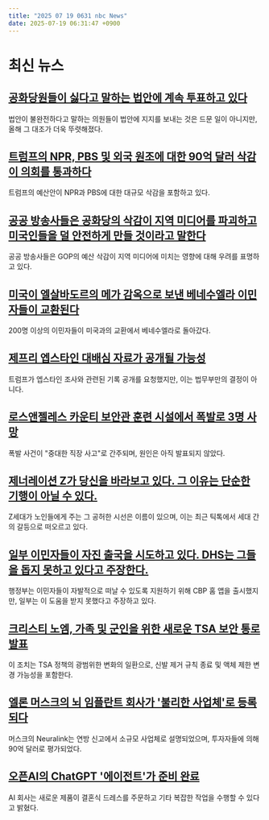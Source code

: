 ```yaml
---
title: "2025 07 19 0631 nbc News"
date: 2025-07-19 06:31:47 +0900
---
```


# 최신 뉴스

## [공화당원들이 싫다고 말하는 법안에 계속 투표하고 있다](https://www.nbcnews.com/politics/congress/republicans-keep-voting-bills-say-dont-like-rcna219353)
법안이 불완전하다고 말하는 의원들이 법안에 지지를 보내는 것은 드문 일이 아니지만, 올해 그 대조가 더욱 뚜렷해졌다.

## [트럼프의 NPR, PBS 및 외국 원조에 대한 90억 달러 삭감이 의회를 통과하다](https://www.nbcnews.com/politics/congress/trumps-cuts-npr-pbs-foreign-aid-pass-congress-rcna219296)
트럼프의 예산안이 NPR과 PBS에 대한 대규모 삭감을 포함하고 있다.

## [공공 방송사들은 공화당의 삭감이 지역 미디어를 파괴하고 미국인들을 덜 안전하게 만들 것이라고 말한다](https://www.nbcnews.com/politics/politics-news/public-broadcasters-republican-funding-cuts-local-media-npr-pbs-rcna219276)
공공 방송사들은 GOP의 예산 삭감이 지역 미디어에 미치는 영향에 대해 우려를 표명하고 있다.

## [미국이 엘살바도르의 메가 감옥으로 보낸 베네수엘라 이민자들이 교환된다](https://www.nbcnews.com/politics/national-security/men-trump-administration-sent-el-salvadors-cecot-prison-exchanged-pris-rcna219643)
200명 이상의 이민자들이 미국과의 교환에서 베네수엘라로 돌아갔다.

## [제프리 엡스타인 대배심 자료가 공개될 가능성](https://www.nbcnews.com/politics/trump-administration/live-blog/trump-epstein-npr-pbs-doge-tariffs-immigration-live-updates-rcna218570)
트럼프가 엡스타인 조사와 관련된 기록 공개를 요청했지만, 이는 법무부만의 결정이 아니다.

## [로스앤젤레스 카운티 보안관 훈련 시설에서 폭발로 3명 사망](https://www.nbcnews.com/news/us-news/least-3-dead-reported-explosion-los-angeles-county-sheriffs-training-f-rcna219601)
폭발 사건이 "중대한 직장 사고"로 간주되며, 원인은 아직 발표되지 않았다.

## [제너레이션 Z가 당신을 바라보고 있다. 그 이유는 단순한 기행이 아닐 수 있다.](https://www.nbcnews.com/pop-culture/pop-culture-news/gen-z-stare-explainer-rcna219262)
Z세대가 노인들에게 주는 그 공허한 시선은 이름이 있으며, 이는 최근 틱톡에서 세대 간의 갈등으로 떠오르고 있다.

## [일부 이민자들이 자진 출국을 시도하고 있다. DHS는 그들을 돕지 못하고 있다고 주장한다.](https://www.nbcnews.com/news/latino/immigrants-self-deport-face-roadblocks-trump-policies-rcna219427)
행정부는 이민자들이 자발적으로 떠날 수 있도록 지원하기 위해 CBP 홈 앱을 출시했지만, 일부는 이 도움을 받지 못했다고 주장하고 있다.

## [크리스티 노엠, 가족 및 군인을 위한 새로운 TSA 보안 통로 발표](https://www.nbcnews.com/business/travel/noem-announces-new-tsa-security-lane-families-military-members-rcna219548)
이 조치는 TSA 정책의 광범위한 변화의 일환으로, 신발 제거 규칙 종료 및 액체 제한 변경 가능성을 포함한다.

## [엘론 머스크의 뇌 임플란트 회사가 '불리한 사업체'로 등록되다](https://www.nbcnews.com/business/business-news/elon-musk-neuralink-small-business-filing-rcna219549)
머스크의 Neuralink는 연방 신고에서 소규모 사업체로 설명되었으며, 투자자들에 의해 90억 달러로 평가되었다.

## [오픈AI의 ChatGPT '에이전트'가 준비 완료](https://www.nbcnews.com/tech/tech-news/openai-chatgpt-agent-rcna219407)
AI 회사는 새로운 제품이 결혼식 드레스를 주문하고 기타 복잡한 작업을 수행할 수 있다고 밝혔다.